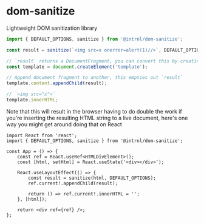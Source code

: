 # dom-sanitize

Lightweight DOM sanitization library

```js
import { DEFAULT_OPTIONS, sanitize } from '@intrnl/dom-sanitize';

const result = sanitize(`<img src=x onerror=alert(1)//>`, DEFAULT_OPTIONS);

// `result` returns a DocumentFragment, you can convert this by creating a template element
const template = document.createElement('template');

// Append document fragment to another, this empties out `result`
template.content.appendChild(result);

// `<img src="x">`
template.innerHTML;
```

Note that this will result in the browser having to do double the work if you're
inserting the resulting HTML string to a live document, here's one way you might
get around doing that on React

```tsx
import React from 'react';
import { DEFAULT_OPTIONS, sanitize } from '@intrnl/dom-sanitize';

const App = () => {
	const ref = React.useRef<HTMLDivElement>();
	const [html, setHtml] = React.useState('<div></div>');

	React.useLayoutEffect(() => {
		const result = sanitize(html, DEFAULT_OPTIONS);
		ref.current!.appendChild(result);

		return () => ref.current!.innerHTML = '';
	}, [html]);

	return <div ref={ref} />;
};
```
